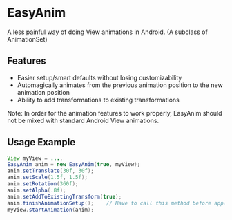 EasyAnim
========

A less painful way of doing View animations in Android.
(A subclass of AnimationSet)

Features
--------------
- Easier setup/smart defaults without losing customizability
- Automagically animates from the previous animation position to the new animation position
- Ability to add transformations to existing transformations

Note: In order for the animation features to work properly, EasyAnim should not be mixed with standard Android View animations.

Usage Example
--------------
```Java
View myView = ....
EasyAnim anim = new EasyAnim(true, myView); 
anim.setTranslate(30f, 30f);  
anim.setScale(1.5f, 1.5f);
anim.setRotation(360f);
anim.setAlpha(.8f);
anim.setAddToExistingTransform(true); 
anim.finishAnimationSetup();    // Have to call this method before applying the animation
myView.startAnimation(anim);
```

